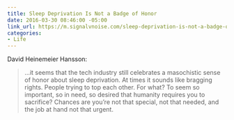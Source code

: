 ```yaml
---
title: Sleep Deprivation Is Not a Badge of Honor
date: 2016-03-30 08:46:00 -05:00
link_url: https://m.signalvnoise.com/sleep-deprivation-is-not-a-badge-of-honor/
categories:
- Life
---
```


David Heinemeier Hansson:

> …it seems that the tech industry still celebrates a masochistic sense of honor about sleep deprivation. At times it sounds like bragging rights. People trying to top each other. For what? To seem so important, so in need, so desired that humanity requires you to sacrifice? Chances are you’re not that special, not that needed, and the job at hand not that urgent.
